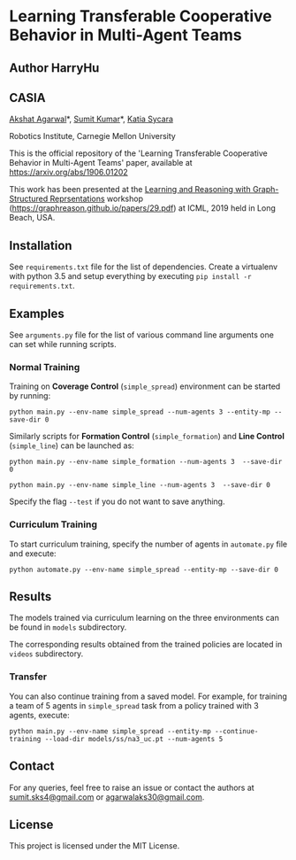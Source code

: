 # Learning Transferable Cooperative Behavior in Multi-Agent Teams

## Author HarryHu
## CASIA

[Akshat Agarwal](https://agakshat.github.io)\*, [Sumit Kumar](https://sumitsk.github.io)\*, [Katia Sycara](http://www.cs.cmu.edu/~sycara/)

Robotics Institute, Carnegie Mellon University

This is the official repository of the 'Learning Transferable Cooperative Behavior in Multi-Agent Teams' paper, available at https://arxiv.org/abs/1906.01202

This work has been presented at the [Learning and Reasoning with Graph-Structured Reprsentations](https://graphreason.github.io/) workshop (https://graphreason.github.io/papers/29.pdf) at ICML, 2019 held in Long Beach, USA. 

## Installation
See `requirements.txt` file for the list of dependencies. Create a virtualenv with python 3.5 and setup everything by executing `pip install -r requirements.txt`. 

## Examples
See `arguments.py` file for the list of various command line arguments one can set while running scripts. 

### Normal Training
Training on **Coverage Control** (`simple_spread`) environment can be started by running:

`python main.py --env-name simple_spread --num-agents 3 --entity-mp --save-dir 0`

Similarly scripts for **Formation Control** (`simple_formation`) and **Line Control** (`simple_line`) can be launched as:

`python main.py --env-name simple_formation --num-agents 3  --save-dir 0`

`python main.py --env-name simple_line --num-agents 3  --save-dir 0`

Specify the flag `--test` if you do not want to save anything. 

### Curriculum Training
To start curriculum training, specify the number of agents in `automate.py` file and execute:

`python automate.py --env-name simple_spread --entity-mp --save-dir 0`

## Results
The models trained via curriculum learning on the three environments can be found in `models` subdirectory.

The corresponding results obtained from the trained policies are located in `videos` subdirectory.

### Transfer 
You can also continue training from a saved model. For example, for training a team of 5 agents in `simple_spread` task from a policy trained with 3 agents, execute:

`python main.py --env-name simple_spread --entity-mp --continue-training --load-dir models/ss/na3_uc.pt --num-agents 5`


## Contact
For any queries, feel free to raise an issue or contact the authors at sumit.sks4@gmail.com or agarwalaks30@gmail.com.

## License
This project is licensed under the MIT License.
